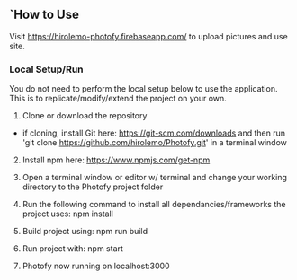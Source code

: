 ## `How to Use
Visit https://hirolemo-photofy.firebaseapp.com/ to upload pictures and use site. 



### Local Setup/Run
You do not need to perform the local setup below to use the application. This is to replicate/modify/extend the project on your own.

1. Clone or download the repository 
  - if cloning, install Git here: https://git-scm.com/downloads and then run 'git clone https://github.com/hirolemo/Photofy.git' in a terminal window

2. Install npm here: https://www.npmjs.com/get-npm

3. Open a terminal window or editor w/ terminal and change your working directory to the Photofy project folder

4. Run the following command to install all dependancies/frameworks the project uses: npm install

5. Build project using: npm run build

6. Run project with: npm start

7. Photofy now running on localhost:3000
